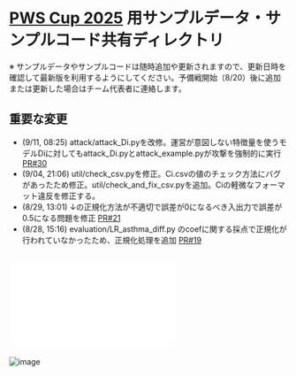 # [PWS Cup 2025](https://www.iwsec.org/pws/2025/cup25.html) 用サンプルデータ・サンプルコード共有ディレクトリ

※ サンプルデータやサンプルコードは随時追加や更新されますので、更新日時を確認して最新版を利用するようにしてください。予備戦開始（8/20）後に追加または更新した場合はチーム代表者に連絡します。
## 重要な変更
- (9/11, 08:25) attack/attack_Di.pyを改修。運営が意図しない特徴量を使うモデルDiに対してもattack_Di.pyとattack_example.pyが攻撃を強制的に実行 [PR#30](https://github.com/pwscup/pwscup2025-scripts/pull/30)
- (9/04, 21:06) util/check_csv.pyを修正。Ci.csvの値のチェック方法にバグがあったため修正。util/check_and_fix_csv.pyを追加。Ciの軽微なフォーマット違反を修正する。
- (8/29, 13:01) ↓の正規化方法が不適切で誤差が0になるべき入出力で誤差が0.5になる問題を修正 [PR#21](https://github.com/pwscup/pwscup2025-scripts/pull/21)
- (8/28, 15:16) evaluation/LR_asthma_diff.py のcoefに関する採点で正規化が行われていなかったため、正規化処理を追加 [PR#19](https://github.com/pwscup/pwscup2025-scripts/pull/19)

## ![PWS Cup 2025 の基本的な流れ](PWSCUP2025flow.pdf)

<img width="1050" height="567" alt="image" src="https://github.com/user-attachments/assets/859c85d5-c340-488e-bf68-3a58edc2e981" />
